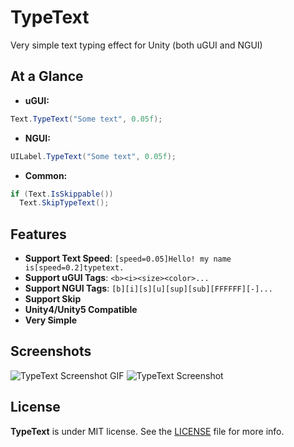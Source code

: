 TypeText
=========================

Very simple text typing effect for Unity (both uGUI and NGUI)

At a Glance
-----------
- **uGUI:**
```csharp
Text.TypeText("Some text", 0.05f);
```
- **NGUI:**
```csharp
UILabel.TypeText("Some text", 0.05f);
```
- **Common:**
```csharp
if (Text.IsSkippable())
  Text.SkipTypeText();
```


Features
--------
- **Support Text Speed**: ```[speed=0.05]Hello! my name is[speed=0.2]typetext.```
- **Support uGUI Tags**: ```<b><i><size><color>...```
- **Support NGUI Tags**: ```[b][i][s][u][sup][sub][FFFFFF][-]...```
- **Support Skip**
- **Unity4/Unity5 Compatible**
- **Very Simple**


Screenshots
--------
![TypeText Screenshot GIF](https://cloud.githubusercontent.com/assets/1309940/11761765/f897ff48-a112-11e5-97c7-f9bbdef387bc.gif)
![TypeText Screenshot](https://cloud.githubusercontent.com/assets/1309940/11761719/06acaf9a-a111-11e5-8c35-1ec0bc06b470.PNG)


License
-------
**TypeText** is under MIT license. See the [LICENSE](LICENSE) file for more info.
